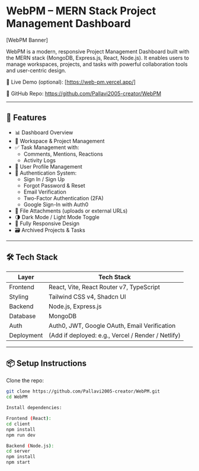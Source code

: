 # WebPM – MERN Stack Project Management Dashboard

[WebPM Banner]<!-- Optional: add banner or screenshot path -->

WebPM is a modern, responsive Project Management Dashboard built with the MERN stack (MongoDB, Express.js, React, Node.js). It enables users to manage workspaces, projects, and tasks with powerful collaboration tools and user-centric design.

🔗 Live Demo (optional): [https://web-pm.vercel.app/]

📂 GitHub Repo: https://github.com/Pallavi2005-creator/WebPM

---

## 🚀 Features

- 📊 Dashboard Overview  
- 🧩 Workspace & Project Management  
- ✅ Task Management with:
  - Comments, Mentions, Reactions  
  - Activity Logs  
- 👥 User Profile Management  
- 🔐 Authentication System:
  - Sign In / Sign Up  
  - Forgot Password & Reset  
  - Email Verification  
  - Two-Factor Authentication (2FA)  
  - Google Sign-In with Auth0  
- 📎 File Attachments (uploads or external URLs)  
- 🌗 Dark Mode / Light Mode Toggle  
- 📱 Fully Responsive Design  
- 🗃️ Archived Projects & Tasks  

---

## 🛠️ Tech Stack

| Layer       | Tech Stack                                        |
|-------------|---------------------------------------------------|
| Frontend    | React, Vite, React Router v7, TypeScript          |
| Styling     | Tailwind CSS v4, Shadcn UI                        |
| Backend     | Node.js, Express.js                               |
| Database    | MongoDB                                           |
| Auth        | Auth0, JWT, Google OAuth, Email Verification      |
| Deployment  | (Add if deployed: e.g., Vercel / Render / Netlify)|

---

## 📦 Setup Instructions

Clone the repo:

```bash
git clone https://github.com/Pallavi2005-creator/WebPM.git
cd WebPM

Install dependencies:

Frontend (React):
cd client
npm install
npm run dev

Backend (Node.js):
cd server
npm install
npm start

